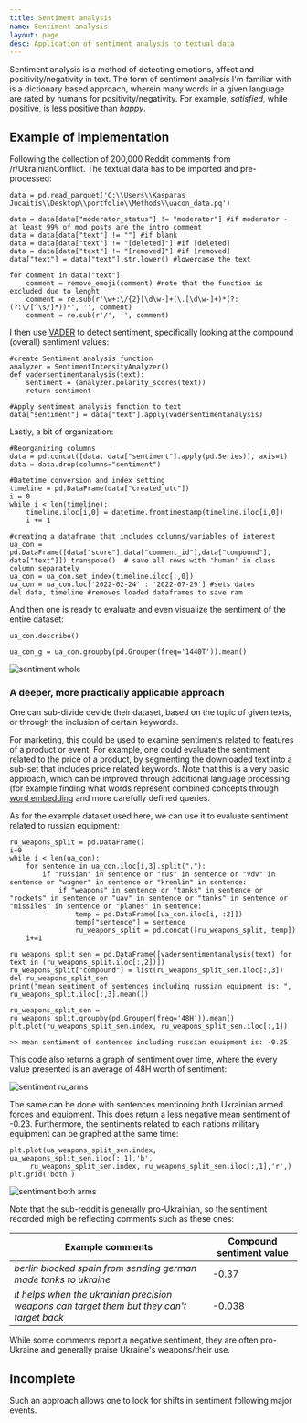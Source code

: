 ```yaml
---
title: Sentiment analysis
name: Sentiment analysis
layout: page
desc: Application of sentiment analysis to textual data
---
```

Sentiment analysis is a method of detecting emotions, affect and positivity/negativity in text. The form of sentiment analysis I'm familiar with is a dictionary based approach, wherein many words in a given language are rated by humans for positivity/negativity. For example, _satisfied_, while positive, is less positive than _happy_.

<h2>Example of implementation</h2>
Following the collection of 200,000 Reddit comments from /r/UkrainianConflict. The textual data has to be imported and pre-processed:

	data = pd.read_parquet('C:\\Users\\Kasparas Jucaitis\\Desktop\\portfolio\\Methods\\uacon_data.pq')

	data = data[data["moderator_status"] != "moderator"] #if moderator - at least 99% of mod posts are the intro comment
	data = data[data["text"] != ""] #if blank
	data = data[data["text"] != "[deleted]"] #if [deleted]
	data = data[data["text"] != "[removed]"] #if [removed]
	data["text"] = data["text"].str.lower() #lowercase the text

	for comment in data["text"]:
		comment = remove_emoji(comment) #note that the function is excluded due to lenght
		comment = re.sub(r'\w+:\/{2}[\d\w-]+(\.[\d\w-]+)*(?:(?:\/[^\s/]*))*', '', comment)
		comment = re.sub(r'/', '', comment)


I then use [VADER](https://github.com/cjhutto/vaderSentiment) to detect sentiment, specifically looking at the compound (overall) sentiment values:

	#create Sentiment analysis function
	analyzer = SentimentIntensityAnalyzer()
	def vadersentimentanalysis(text):
		sentiment = (analyzer.polarity_scores(text))
		return sentiment

	#Apply sentiment analysis function to text
	data["sentiment"] = data["text"].apply(vadersentimentanalysis)

Lastly, a bit of organization:

	#Reorganizing columns
	data = pd.concat([data, data["sentiment"].apply(pd.Series)], axis=1)
	data = data.drop(columns="sentiment")

	#Datetime conversion and index setting
	timeline = pd.DataFrame(data["created_utc"])
	i = 0
	while i < len(timeline):
		timeline.iloc[i,0] = datetime.fromtimestamp(timeline.iloc[i,0])
		i += 1

	#creating a dataframe that includes columns/variables of interest
	ua_con = pd.DataFrame([data["score"],data["comment_id"],data["compound"], data["text"]]).transpose()  # save all rows with 'human' in class column separately
	ua_con = ua_con.set_index(timeline.iloc[:,0])
	ua_con = ua_con.loc['2022-02-24' : '2022-07-29'] #sets dates
	del data, timeline #removes loaded dataframes to save ram

And then one is ready to evaluate and even visualize the sentiment of the entire dataset:
	
	ua_con.describe()
	
	ua_con_g = ua_con.groupby(pd.Grouper(freq='1440T')).mean()
	

![sentiment whole](/assets/images/s_a1.png)

<h3>A deeper, more practically applicable approach</h3>
One can sub-divide devide their dataset, based on the topic of given texts, or through the inclusion of certain keywords.

For marketing, this could be used to examine sentiments related to features of a product or event. For example, one could evaluate the sentiment related to the price of a product, by segmenting the downloaded text into a sub-set that includes price related keywords. Note that this is a very basic approach, which can be improved through additional language processing (for example finding what words represent combined concepts through [word embedding](/methods/word-embedding) and more carefully defined queries.

As for the example dataset used here, we can use it to evaluate sentiment related to russian equipment:

	ru_weapons_split = pd.DataFrame()
	i=0
	while i < len(ua_con):
		for sentence in ua_con.iloc[i,3].split("."):
			if "russian" in sentence or "rus" in sentence or "vdv" in sentence or "wagner" in sentence or "kremlin" in sentence:
				if "weapons" in sentence or "tanks" in sentence or "rockets" in sentence or "uav" in sentence or "tanks" in sentence or "missiles" in sentence or "planes" in sentence:
					temp = pd.DataFrame([ua_con.iloc[i, :2]])
					temp["sentence"] = sentence
					ru_weapons_split = pd.concat([ru_weapons_split, temp])
		i+=1

	ru_weapons_split_sen = pd.DataFrame([vadersentimentanalysis(text) for text in (ru_weapons_split.iloc[:,2])])
	ru_weapons_split["compound"] = list(ru_weapons_split_sen.iloc[:,3])
	del ru_weapons_split_sen
	print("mean sentiment of sentences including russian equipment is: ", ru_weapons_split.iloc[:,3].mean())

	ru_weapons_split_sen = ru_weapons_split.groupby(pd.Grouper(freq='48H')).mean()
	plt.plot(ru_weapons_split_sen.index, ru_weapons_split_sen.iloc[:,1])

	>> mean sentiment of sentences including russian equipment is: -0.25

This code also returns a graph of sentiment over time, where the every value presented is an average of 48H worth of sentiment:

![sentiment ru_arms](/assets/images/s_a2.png)

The same can be done with sentences mentioning both Ukrainian armed forces and equipment. This does return a less negative mean sentiment of -0.23. Furthermore, the sentiments related to each nations military equipment can be graphed at the same time:

	plt.plot(ua_weapons_split_sen.index, ua_weapons_split_sen.iloc[:,1],'b',
         ru_weapons_split_sen.index, ru_weapons_split_sen.iloc[:,1],'r',)
	plt.grid('both')
	
![sentiment both arms](/assets/images/s_a3.png)

Note that the sub-reddit is generally pro-Ukrainian, so the sentiment recorded migh be reflecting comments such as these ones:

|     Example comments                                                                      |  Compound sentiment value |
|-------------------------------------------------------------------------------------------|---------------------------|
|_berlin blocked spain from sending german made tanks to ukraine_                           | -0.37                     |
|_it helps when the ukrainian precision weapons can target them but they can't target back_ | -0.038                    |

While some comments report a negative sentiment, they are often pro-Ukraine and generally praise Ukraine's weapons/their use.

<h2> Incomplete </h2>

Such an approach allows one to look for shifts in sentiment following major events.

